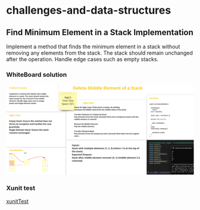 # challenges-and-data-structures

## Find Minimum Element in a Stack Implementation

Implement a method that finds the minimum element in a stack without removing any elements from the stack. The stack should remain unchanged after the operation. Handle edge cases such as empty stacks.
### WhiteBoard solution


![whiteBoard](https://github.com/Nory9/challenges-and-data-structures/blob/Delete-Middle-Element-Stack/challenges-and-data-structures/DataStructures/Stack&Queue/DeleteMiddleElement/Screenshot%20(112).png?raw=true)
### Xunit test

[xunitTest](https://github.com/Nory9/challenges-and-data-structures/blob/Delete-Middle-Element-Stack/CommonElements.Tests/DeleteMiddleElement.cs)